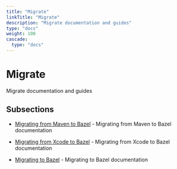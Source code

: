 ```yaml
---
title: "Migrate"
linkTitle: "Migrate"
description: "Migrate documentation and guides"
type: "docs"
weight: 100
cascade:
  type: "docs"
---
```


# Migrate


Migrate documentation and guides





## Subsections


- [Migrating from Maven to Bazel](maven) - Migrating from Maven to Bazel documentation

- [Migrating from Xcode to Bazel](xcode) - Migrating from Xcode to Bazel documentation

- [Migrating to Bazel](index) - Migrating to Bazel documentation

